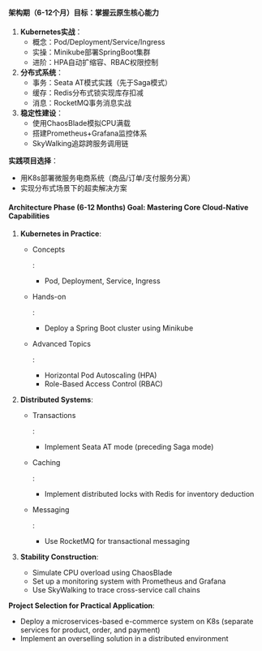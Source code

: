 #### **架构期（6-12个月）目标：掌握云原生核心能力**

1. **Kubernetes实战**：
   - 概念：Pod/Deployment/Service/Ingress
   - 实操：Minikube部署SpringBoot集群
   - 进阶：HPA自动扩缩容、RBAC权限控制
2. **分布式系统**：
   - 事务：Seata AT模式实践（先于Saga模式）
   - 缓存：Redis分布式锁实现库存扣减
   - 消息：RocketMQ事务消息实战
3. **稳定性建设**：
   - 使用ChaosBlade模拟CPU满载
   - 搭建Prometheus+Grafana监控体系
   - SkyWalking追踪跨服务调用链

**实践项目选择**：

- 用K8s部署微服务电商系统（商品/订单/支付服务分离）
- 实现分布式场景下的超卖解决方案

#### **Architecture Phase (6-12 Months) Goal: Mastering Core Cloud-Native Capabilities**

1. **Kubernetes in Practice**:

   - Concepts

     :

     - Pod, Deployment, Service, Ingress

   - Hands-on

     :

     - Deploy a Spring Boot cluster using Minikube

   - Advanced Topics

     :

     - Horizontal Pod Autoscaling (HPA)
     - Role-Based Access Control (RBAC)

2. **Distributed Systems**:

   - Transactions

     :

     - Implement Seata AT mode (preceding Saga mode)

   - Caching

     :

     - Implement distributed locks with Redis for inventory deduction

   - Messaging

     :

     - Use RocketMQ for transactional messaging

3. **Stability Construction**:

   - Simulate CPU overload using ChaosBlade
   - Set up a monitoring system with Prometheus and Grafana
   - Use SkyWalking to trace cross-service call chains

**Project Selection for Practical Application**:

- Deploy a microservices-based e-commerce system on K8s (separate services for product, order, and payment)
- Implement an overselling solution in a distributed environment